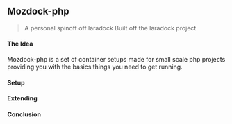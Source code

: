 ## Mozdock-php
> A personal spinoff off laradock
> Built off the laradock project

#### The Idea

Mozdock-php is a set of container setups made for small scale php projects providing you with the basics things you need to get running.

#### Setup


#### Extending


#### Conclusion

